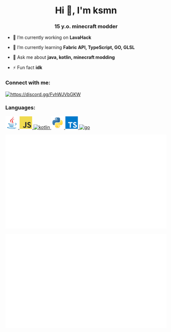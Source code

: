<h1 align="center">Hi 👋, I'm ksmn</h1>
<h3 align="center">15 y.o. minecraft modder</h3>

- 🔭 I’m currently working on **LavaHack**

- 🌱 I’m currently learning **Fabric API, TypeScript, GO, GLSL**

- 💬 Ask me about **java, kotlin, minecraft modding**

- ⚡ Fun fact **idk**

<h3 align="left">Connect with me:</h3>
<p align="left">
  <a href="https://discord.gg/_kisman_" target="blank"><img align="center" src="https://raw.githubusercontent.com/rahuldkjain/github-profile-readme-generator/master/src/images/icons/Social/discord.svg" alt="https://discord.gg/FvhWJVbGKW" height="30" width="40" /></a>
</p>

<h3 align="left">Languages:</h3>
<p align="left"> <a href="https://www.java.com" target="_blank" rel="noreferrer"> <img src="https://raw.githubusercontent.com/devicons/devicon/master/icons/java/java-original.svg" alt="java" width="40" height="40"/> </a> <a href="https://developer.mozilla.org/en-US/docs/Web/JavaScript" target="_blank" rel="noreferrer"> <img src="https://raw.githubusercontent.com/devicons/devicon/master/icons/javascript/javascript-original.svg" alt="javascript" width="40" height="40"/> </a> <a href="https://kotlinlang.org" target="_blank" rel="noreferrer"> <img src="https://www.vectorlogo.zone/logos/kotlinlang/kotlinlang-icon.svg" alt="kotlin" width="40" height="40"/> </a> <a href="https://www.python.org" target="_blank" rel="noreferrer"> <img src="https://raw.githubusercontent.com/devicons/devicon/master/icons/python/python-original.svg" alt="python" width="40" height="40"/> </a> <a href="https://www.typescriptlang.org/" target="_blank" rel="noreferrer"> <img src="https://raw.githubusercontent.com/devicons/devicon/master/icons/typescript/typescript-original.svg" alt="typescript" width="40" height="40"/> </a> <a href="https://go.dev/" target="_blank" rel="noreferrer"> <img src="https://www.vectorlogo.zone/logos/golang/golang-icon.svg" alt="go" width="40" height="40"/> </a> </p>

<p><img align="left" src="https://github.com/kisman2000/github-stats/blob/master/generated/overview.svg#gh-dark-mode-only" /></p>

<p>&nbsp;<img align="center" src="https://github.com/kisman2000/github-stats/blob/master/generated/languages.svg#gh-dark-mode-only" /></p>
